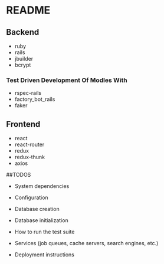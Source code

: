 # README

## Backend
* ruby
* rails
* jbuilder
* bcrypt

### Test Driven Development Of Modles With 
* rspec-rails
* factory_bot_rails
* faker

## Frontend
* react
* react-router
* redux
* redux-thunk
* axios


##TODOS

* System dependencies

* Configuration

* Database creation

* Database initialization

* How to run the test suite

* Services (job queues, cache servers, search engines, etc.)

* Deployment instructions